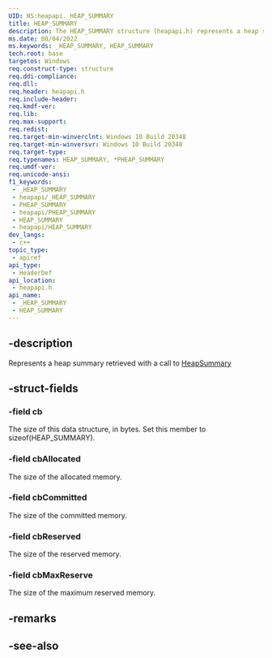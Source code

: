 ```yaml
---
UID: NS:heapapi._HEAP_SUMMARY
title: HEAP_SUMMARY
description: The HEAP_SUMMARY structure (heapapi.h) represents a heap summary retrieved with a call to the HeapSummary function.
ms.date: 08/04/2022
ms.keywords: _HEAP_SUMMARY, HEAP_SUMMARY
tech.root: base
targetos: Windows
req.construct-type: structure
req.ddi-compliance: 
req.dll: 
req.header: heapapi.h
req.include-header: 
req.kmdf-ver: 
req.lib: 
req.max-support: 
req.redist: 
req.target-min-winverclnt: Windows 10 Build 20348
req.target-min-winversvr: Windows 10 Build 20348
req.target-type: 
req.typenames: HEAP_SUMMARY, *PHEAP_SUMMARY
req.umdf-ver: 
req.unicode-ansi: 
f1_keywords:
 - _HEAP_SUMMARY
 - heapapi/_HEAP_SUMMARY
 - PHEAP_SUMMARY
 - heapapi/PHEAP_SUMMARY
 - HEAP_SUMMARY
 - heapapi/HEAP_SUMMARY
dev_langs:
 - c++
topic_type:
 - apiref
api_type:
 - HeaderDef
api_location:
 - heapapi.h
api_name:
 - _HEAP_SUMMARY
 - HEAP_SUMMARY
---
```


## -description

Represents a heap summary retrieved with a call to [HeapSummary](nf-heapapi-heapsummary.md)

## -struct-fields

### -field cb

The size of this data structure, in bytes. Set this member to sizeof(HEAP_SUMMARY).

### -field cbAllocated

The size of the allocated memory.

### -field cbCommitted

The size of the committed memory.

### -field cbReserved

The size of the reserved memory.

### -field cbMaxReserve

The size of the maximum reserved memory.

## -remarks

## -see-also

